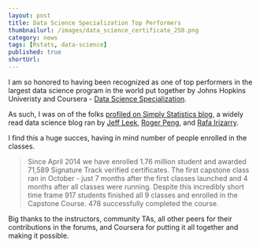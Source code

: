 ```yaml
---
layout: post
title: Data Science Specialization Top Performers
thumbnailurl: /images/data_science_certificate_250.png
category: news
tags: [Rstats, data-science]
published: true
shortUrl: 
---
```


I am so honored to having been recognized as one of top performers in the largest data science program 
in the world put together by Johns Hopkins Univeristy and 
Coursera - [Data Science Specialization](https://www.coursera.org/specialization/jhudatascience/1 "Data Science Specialization").

As such, I was on of the folks [profiled on Simply Statistics blog](http://simplystatistics.org/2015/02/05/johns-hopkins-data-science-specialization-top-performers/), 
a widely read data science blog ran by [Jeff Leek](http://www.biostat.jhsph.edu/~jleek/research.html), 
[Roger Peng](http://www.biostat.jhsph.edu/~rpeng/), and [Rafa Irizarry](http://rafalab.dfci.harvard.edu/).

I find this a huge succes, having in mind number of people enrolled in the classes.

> Since April 2014 we have enrolled 1.76 million student and awarded 71,589 Signature Track verified certificates. The first capstone class ran in October - just 7 months after the first classes launched and 4 months after all classes were running. Despite this incredibly short time frame 917 students finished all 9 classes and enrolled in the Capstone Course. 478 successfully completed the course.

Big thanks to the instructors, community TAs, all other peers for their contributions in the forums,
and Coursera for putting it all together and making it possible.
